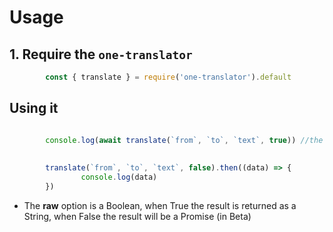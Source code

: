 
# Usage 
   ## 1. Require the `one-translator`
```js
        const { translate } = require('one-translator').default
```
   ## Using it
```js

        console.log(await translate(`from`, `to`, `text`, true)) //the last argument is the RAW. if raw is false, it will return a promise
        
        
        translate(`from`, `to`, `text`, false).then((data) => {
                console.log(data)
        })

```

- The **raw** option is a Boolean, when True the result is returned as a String, when False the result will be a Promise (in Beta)